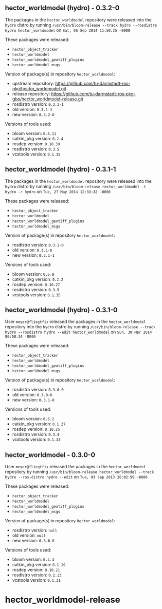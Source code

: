 ## hector_worldmodel (hydro) - 0.3.2-0

The packages in the `hector_worldmodel` repository were released into the `hydro` distro by running `/usr/bin/bloom-release --track hydro --rosdistro hydro hector_worldmodel` on `Sat, 06 Sep 2014 11:50:25 -0000`

These packages were released:
- `hector_object_tracker`
- `hector_worldmodel`
- `hector_worldmodel_geotiff_plugins`
- `hector_worldmodel_msgs`

Version of package(s) in repository `hector_worldmodel`:
- upstream repository: https://github.com/tu-darmstadt-ros-pkg/hector_worldmodel.git
- release repository: https://github.com/tu-darmstadt-ros-pkg-gbp/hector_worldmodel-release.git
- rosdistro version: `0.3.1-1`
- old version: `0.3.1-1`
- new version: `0.3.2-0`

Versions of tools used:
- bloom version: `0.5.11`
- catkin_pkg version: `0.2.4`
- rosdep version: `0.10.30`
- rosdistro version: `0.3.5`
- vcstools version: `0.1.35`


## hector_worldmodel (hydro) - 0.3.1-1

The packages in the `hector_worldmodel` repository were released into the `hydro` distro by running `/usr/bin/bloom-release hector_worldmodel -t hydro -r hydro` on `Tue, 27 May 2014 12:33:32 -0000`

These packages were released:
- `hector_object_tracker`
- `hector_worldmodel`
- `hector_worldmodel_geotiff_plugins`
- `hector_worldmodel_msgs`

Version of package(s) in repository `hector_worldmodel`:
- rosdistro version: `0.3.1-0`
- old version: `0.3.1-0`
- new version: `0.3.1-1`

Versions of tools used:
- bloom version: `0.5.9`
- catkin_pkg version: `0.2.2`
- rosdep version: `0.10.27`
- rosdistro version: `0.3.5`
- vcstools version: `0.1.35`


## hector_worldmodel (hydro) - 0.3.1-0

User `meyer@fliegtfix` released the packages in the `hector_worldmodel` repository into the `hydro` distro by running `/usr/bin/bloom-release --track hydro --rosdistro hydro --edit hector_worldmodel` on `Sun, 30 Mar 2014 00:50:34 -0000`

These packages were released:
- `hector_object_tracker`
- `hector_worldmodel`
- `hector_worldmodel_geotiff_plugins`
- `hector_worldmodel_msgs`

Version of package(s) in repository `hector_worldmodel`:
- rosdistro version: `0.3.0-0`
- old version: `0.3.0-0`
- new version: `0.3.1-0`

Versions of tools used:
- bloom version: `0.5.2`
- catkin_pkg version: `0.1.27`
- rosdep version: `0.10.25`
- rosdistro version: `0.3.4`
- vcstools version: `0.1.33`


## hector_worldmodel - 0.3.0-0

User `meyer@fliegtfix` released the packages in the `hector_worldmodel` repository by running `/usr/bin/bloom-release hector_worldmodel --track hydro --ros-distro hydro --edit` on `Tue, 03 Sep 2013 20:02:59 -0000`

These packages were released:
- `hector_object_tracker`
- `hector_worldmodel`
- `hector_worldmodel_geotiff_plugins`
- `hector_worldmodel_msgs`

Version of package(s) in repository `hector_worldmodel`:
- rosdistro version: `null`
- old version: `null`
- new version: `0.3.0-0`

Versions of tools used:
- bloom version: `0.4.4`
- catkin_pkg version: `0.1.19`
- rosdep version: `0.10.21`
- rosdistro version: `0.2.13`
- vcstools version: `0.1.31`


hector_worldmodel-release
=========================
